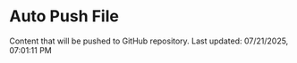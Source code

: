 # Auto Push File

Content that will be pushed to GitHub repository.
Last updated: 07/21/2025, 07:01:11 PM
